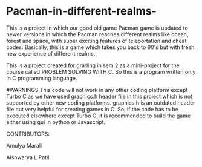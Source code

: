# Pacman-in-different-realms-
This is a project in which our good old game Pacman game is updated to newer versions in which the Pacman reaches different realms  like ocean, forest and space, with super exciting features of teleportation and cheat codes. Basically, this is a game which takes you back to 90's but with fresh new experience of different realms.

This is a project created for grading in sem 2 as a mini-project for the course called PROBLEM SOLVING WITH C. 
So this is a program written only in C programming language.

#WARNINGS 
This code will not work in any other coding platform except Turbo C as we have used graphics.h header file in this project which is not supported by other new coding platforms.
graphics.h is an outdated header file but very helpful for creating games in C.
So, if the code has to be executed elsewhere except Turbo C, it is recommended to build the game either using gui in python or Javascript.

CONTRIBUTORS:

Amulya Marali

Aishwarya L Patil

